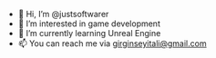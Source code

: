 - 👋 Hi, I’m @justsoftwarer
- 👀 I’m interested in game development
- 🌱 I’m currently learning Unreal Engine
- 📫  You can reach me via girginseyitali@gmail.com

<!---
justsoftwarer/justsoftwarer is a ✨ special ✨ repository because its `README.md` (this file) appears on your GitHub profile.
You can click the Preview link to take a look at your changes.
--->
